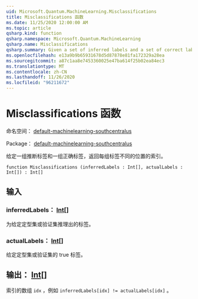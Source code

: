 ```yaml
---
uid: Microsoft.Quantum.MachineLearning.Misclassifications
title: Misclassifications 函数
ms.date: 11/25/2020 12:00:00 AM
ms.topic: article
qsharp.kind: function
qsharp.namespace: Microsoft.Quantum.MachineLearning
qsharp.name: Misclassifications
qsharp.summary: Given a set of inferred labels and a set of correct labels, returns indices for where each set of labels differs.
ms.openlocfilehash: e13a9b9b65931678d5d87878e81fa172329a28ea
ms.sourcegitcommit: a87c1aa8e7453360025e47ba614f25b02ea84ec3
ms.translationtype: MT
ms.contentlocale: zh-CN
ms.lasthandoff: 11/26/2020
ms.locfileid: "96211672"
---
```

# <a name="misclassifications-function"></a>Misclassifications 函数

命名空间： [default-machinelearning-southcentralus](xref:Microsoft.Quantum.MachineLearning)

Package： [default-machinelearning-southcentralus](https://nuget.org/packages/Microsoft.Quantum.MachineLearning)


给定一组推断标签和一组正确标签，返回每组标签不同的位置的索引。

```qsharp
function Misclassifications (inferredLabels : Int[], actualLabels : Int[]) : Int[]
```


## <a name="input"></a>输入

### <a name="inferredlabels--int"></a>inferredLabels： [Int](xref:microsoft.quantum.lang-ref.int)[]

为给定定型集或验证集推理出的标签。


### <a name="actuallabels--int"></a>actualLabels： [Int](xref:microsoft.quantum.lang-ref.int)[]

给定定型集或验证集的 true 标签。



## <a name="output--int"></a>输出： [Int](xref:microsoft.quantum.lang-ref.int)[]

索引的数组 `idx` ，例如 `inferredLabels[idx] != actualLabels[idx]` 。